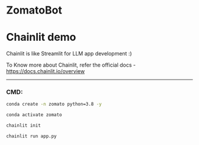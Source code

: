 # ZomatoBot


# Chainlit demo

Chainlit is like Streamlit for LLM app development :)

To Know more about Chainlit, refer the official docs - https://docs.chainlit.io/overview



---


### CMD:

```bash
conda create -n zomato python=3.8 -y 
```

```bash
conda activate zomato
```

```bash
chainlit init
```

```bash
chainlit run app.py
```